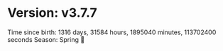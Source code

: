 # Version: v3.7.7
Time since birth: 1316 days, 31584 hours, 1895040 minutes, 113702400 seconds
Season: Spring 🌸
